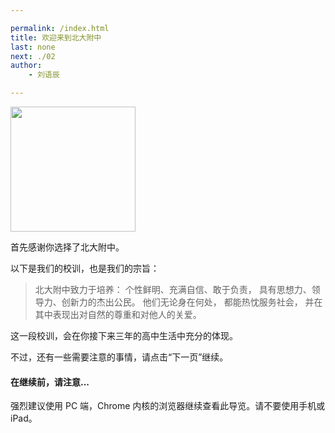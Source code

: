 ```yaml
---

permalink: /index.html
title: 欢迎来到北大附中
last: none
next: ./02
author:
    - 刘语辰

---
```


<img src="http://bdfz-cas.pkuschool.edu.cn/assets/login-1a72e4feef0ed4ad47183208b8d0a0aa.png" width="200" align="middle">

首先感谢你选择了北大附中。

以下是我们的校训，也是我们的宗旨：

> 北大附中致力于培养：
> 个性鲜明、充满自信、敢于负责，
> 具有思想力、领导力、创新力的杰出公民。
> 他们无论身在何处，
> 都能热忱服务社会，
> 并在其中表现出对自然的尊重和对他人的关爱。

这一段校训，会在你接下来三年的高中生活中充分的体现。

不过，还有一些需要注意的事情，请点击“下一页”继续。

#### 在继续前，请注意...

强烈建议使用 PC 端，Chrome 内核的浏览器继续查看此导览。请不要使用手机或iPad。
